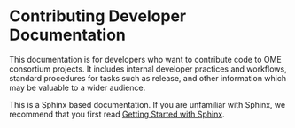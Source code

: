 # Contributing Developer Documentation


This documentation is for developers who want to contribute code to OME
consortium projects. It includes internal developer practices and workflows,
standard procedures for tasks such as release, and other information which may
be valuable to a wider audience.

This is a Sphinx based documentation. 
If you are unfamiliar with Sphinx, we recommend that you first read 
[Getting Started with Sphinx](https://docs.readthedocs.io/en/stable/intro/getting-started-with-sphinx.html).
